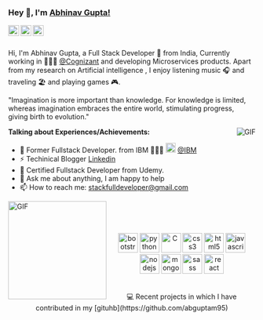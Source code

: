 ### Hey 👋, I'm [Abhinav Gupta!](https://github.com/abguptam95)


<a href="https://www.linkedin.com/in/abguptam/">
  <img align="left" alt="Abhinav's LinkdeIN" width="22px" src="https://cdn.jsdelivr.net/npm/simple-icons@v3/icons/linkedin.svg" />
</a>
<a href="https://www.instagram.com/abhinavg171/">
  <img align="left" alt="Abhinav's Instagram" width="22px" src="https://cdn.jsdelivr.net/npm/simple-icons@v3/icons/instagram.svg" />
</a>
<a href="https://www.facebook.com/abguptam/">
  <img align="left" alt="Abhinav's Medium" width="22px" src="https://cdn.jsdelivr.net/npm/simple-icons@3.11.0/icons/facebook.svg" />
</a>
<br />
<br />

Hi, I'm Abhinav Gupta, a Full Stack Developer   🚀 from India, Currently working  in 🙍🏽‍♂️ [@Cognizant](https://www.cognizant.com/) and developing Microservices products.
Apart from my research on Artificial intelligence , I enjoy listening music 🎧 and traveling 🏖️ and playing games 🎮.

"Imagination is more important than knowledge. For knowledge is limited, whereas imagination embraces the entire world, stimulating progress, giving birth to evolution." 

  <img align="right" alt="GIF" src="https://media.giphy.com/media/CVtNe84hhYF9u/giphy.gif" />


**Talking about Experiences/Achievements:**

- 🥇 Former  Fullstack Developer. from IBM 👨🏽‍💻 <code><img height="20" src="https://github.com/aniruddhachoudhury/Credit-Risk-Model/blob/master/Wells_Fargo_Bank_logotype_logo_3D.jpg"></code> [@IBM](https://www.ibm.com/in-en)
- ⚡️  Techinical Blogger [Linkedin](https://www.linkedin.com/in/abguptam/)
- 🤝 Certified Fullstack Developer from Udemy.
- 💬 Ask me about anything, I am happy to help
- 📫 How to reach me: stackfulldeveloper@gmail.com

&nbsp;
<img align="left" height = "200px" width = "200px" alt="GIF" src = "https://media.giphy.com/media/Y0b2MpUTfnrUa3jIM7/giphy.gif">
<br>
<br>
<br>
<p align="center"> <img src="https://devicons.github.io/devicon/devicon.git/icons/bootstrap/bootstrap-plain.svg" alt="bootstrap"  width="40" height="40"/>
 <img src= "https://icongr.am/devicon/python-original.svg?size=128&color=currentColor" alt="python"  width="40" height="40"/>
  <img src="https://icongr.am/devicon/c-original.svg?size=128&color=currentColor" alt="C"  width="40" height="40"/>
  <img src="https://devicons.github.io/devicon/devicon.git/icons/css3/css3-original-wordmark.svg" alt="css3"  width="40" height="40"/>
 <img src="https://devicons.github.io/devicon/devicon.git/icons/html5/html5-original-wordmark.svg" alt="html5"  width="40" height="40"/>  <img src="https://devicons.github.io/devicon/devicon.git/icons/javascript/javascript-original.svg" alt="javascript"  width="40" height="40"/>
 <img src = "https://icongr.am/devicon/nodejs-original-wordmark.svg?size=128&color=currentColor" alt="nodejs"  width="40" height="40"/>
  
 
  <img src="https://icongr.am/devicon/mongodb-original.svg?size=128&color=currentColor" alt="mongodb" width="40" height="40"/>
  <img src="https://devicons.github.io/devicon/devicon.git/icons/sass/sass-original.svg" alt="sass"  width="40" height="40"/>
<img src="https://devicons.github.io/devicon/devicon.git/icons/react/react-original-wordmark.svg" alt="react" width="40" height="40"/>
<br>
<br>
<br>
💻 Recent projects in which I have contributed in my [gituhb](https://github.com/abguptam95)




